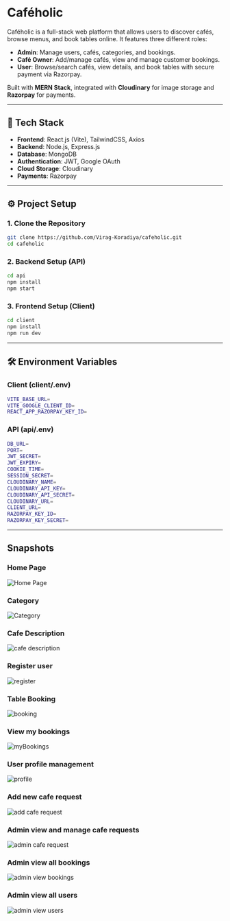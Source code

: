 # Caféholic  

Caféholic is a full-stack web platform that allows users to discover cafés, browse menus, and book tables online. It features three different roles:  

- **Admin**: Manage users, cafés, categories, and bookings.  
- **Café Owner**: Add/manage cafés, view and manage customer bookings.  
- **User**: Browse/search cafés, view details, and book tables with secure payment via Razorpay.  

Built with **MERN Stack**, integrated with **Cloudinary** for image storage and **Razorpay** for payments.  

---

## 🚀 Tech Stack  

- **Frontend**: React.js (Vite), TailwindCSS, Axios  
- **Backend**: Node.js, Express.js  
- **Database**: MongoDB  
- **Authentication**: JWT, Google OAuth  
- **Cloud Storage**: Cloudinary  
- **Payments**: Razorpay  

---

## ⚙️ Project Setup  

### 1. Clone the Repository  
```bash
git clone https://github.com/Virag-Koradiya/cafeholic.git
cd cafeholic
```

### 2. Backend Setup (API)  
```bash
cd api
npm install
npm start
```

### 3. Frontend Setup (Client)  
```bash
cd client
npm install
npm run dev
```

---

## 🛠️ Environment Variables

### Client (client/.env)
```bash
VITE_BASE_URL=
VITE_GOOGLE_CLIENT_ID=
REACT_APP_RAZORPAY_KEY_ID=
```

### API (api/.env)
```bash
DB_URL=
PORT=
JWT_SECRET=
JWT_EXPIRY=
COOKIE_TIME=
SESSION_SECRET=
CLOUDINARY_NAME=
CLOUDINARY_API_KEY=
CLOUDINARY_API_SECRET=
CLOUDINARY_URL=
CLIENT_URL=
RAZORPAY_KEY_ID=
RAZORPAY_KEY_SECRET=
```

---

## Snapshots

### Home Page
![Home Page](./imgs/home.png)

### Category
![Category](./imgs/category.png)

### Cafe Description
![cafe description](./imgs/cafe%20description.png)

### Register user
![register](./imgs/register.png)

### Table Booking
![booking](./imgs/booking.png)

### View my bookings
![myBookings](./imgs/myBookings.png)

### User profile management
![profile](./imgs/profile.png)

### Add new cafe request
![add cafe request](./imgs/add%20cafe%20request.png)

### Admin view and manage cafe requests
![admin cafe request](./imgs/admin%20cafe%20request.png)

### Admin view all bookings
![admin view bookings](./imgs/admin%20view%20bookings.png)

### Admin view all users
![admin view users](./imgs/admin%20view%20users.png)
